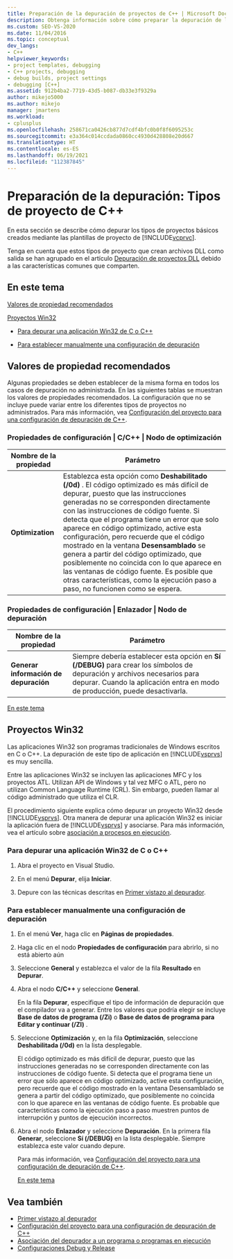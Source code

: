 ```yaml
---
title: Preparación de la depuración de proyectos de C++ | Microsoft Docs
description: Obtenga información sobre cómo preparar la depuración de los tipos de proyectos básicos creados mediante las plantillas de proyecto de Visual C++ en Visual Studio.
ms.custom: SEO-VS-2020
ms.date: 11/04/2016
ms.topic: conceptual
dev_langs:
- C++
helpviewer_keywords:
- project templates, debugging
- C++ projects, debugging
- debug builds, project settings
- debugging [C++]
ms.assetid: 912b4ba2-7719-43d5-b087-db33e3f9329a
author: mikejo5000
ms.author: mikejo
manager: jmartens
ms.workload:
- cplusplus
ms.openlocfilehash: 258671ca0426cb877d7cdf4bfc0b0f8f6095253c
ms.sourcegitcommit: e3a364c014ccdada0860cc4930d428808e20d667
ms.translationtype: HT
ms.contentlocale: es-ES
ms.lasthandoff: 06/19/2021
ms.locfileid: "112387845"
---
```

# <a name="debugging-preparation-c-project-types"></a>Preparación de la depuración: Tipos de proyecto de C++
En esta sección se describe cómo depurar los tipos de proyectos básicos creados mediante las plantillas de proyecto de [!INCLUDE[vcprvc](../code-quality/includes/vcprvc_md.md)].

 Tenga en cuenta que estos tipos de proyecto que crean archivos DLL como salida se han agrupado en el artículo [Depuración de proyectos DLL](../debugger/debugging-dll-projects.md) debido a las características comunes que comparten.

## <a name="in-this-topic"></a><a name="BKMK_In_this_topic"></a> En este tema
 [Valores de propiedad recomendados](#BKMK_Recommended_Property_Settings)

 [Proyectos Win32](#BKMK_Win32_Projects)

- [Para depurar una aplicación Win32 de C o C++](#BKMK_To_debug_a_C_or_C___Win32_application)

- [Para establecer manualmente una configuración de depuración](#BKMK_To_manually_set_a_Debug_configuration)

## <a name="recommended-property-settings"></a><a name="BKMK_Recommended_Property_Settings"></a> Valores de propiedad recomendados
 Algunas propiedades se deben establecer de la misma forma en todos los casos de depuración no administrada. En las siguientes tablas se muestran los valores de propiedades recomendados. La configuración que no se incluye puede variar entre los diferentes tipos de proyectos no administrados. Para más información, vea [Configuración del proyecto para una configuración de depuración de C++](../debugger/project-settings-for-a-cpp-debug-configuration.md).

### <a name="configuration-properties-124-cc-124-optimization-node"></a>Propiedades de configuración | C/C++ | Nodo de optimización

|Nombre de la propiedad|Parámetro|
|-------------------|-------------|
|**Optimization**|Establezca esta opción como **Deshabilitado (/0d)** . El código optimizado es más difícil de depurar, puesto que las instrucciones generadas no se corresponden directamente con las instrucciones de código fuente. Si detecta que el programa tiene un error que solo aparece en código optimizado, active esta configuración, pero recuerde que el código mostrado en la ventana **Desensamblado** se genera a partir del código optimizado, que posiblemente no coincida con lo que aparece en las ventanas de código fuente. Es posible que otras características, como la ejecución paso a paso, no funcionen como se espera.|

### <a name="configuration-properties-124-linker-124-debugging-node"></a>Propiedades de configuración | Enlazador | Nodo de depuración

|Nombre de la propiedad|Parámetro|
|-------------------|-------------|
|**Generar información de depuración**|Siempre debería establecer esta opción en **Sí (/DEBUG)** para crear los símbolos de depuración y archivos necesarios para depurar. Cuando la aplicación entra en modo de producción, puede desactivarla.|

 [En este tema](../debugger/debugging-preparation-visual-cpp-project-types.md#BKMK_In_this_topic)

## <a name="win32-projects"></a><a name="BKMK_Win32_Projects"></a> Proyectos Win32
 Las aplicaciones Win32 son programas tradicionales de Windows escritos en C o C++. La depuración de este tipo de aplicación en [!INCLUDE[vsprvs](../code-quality/includes/vsprvs_md.md)] es muy sencilla.

 Entre las aplicaciones Win32 se incluyen las aplicaciones MFC y los proyectos ATL. Utilizan API de Windows y tal vez MFC o ATL, pero no utilizan Common Language Runtime (CRL). Sin embargo, pueden llamar al código administrado que utiliza el CLR.

 El procedimiento siguiente explica cómo depurar un proyecto Win32 desde [!INCLUDE[vsprvs](../code-quality/includes/vsprvs_md.md)]. Otra manera de depurar una aplicación Win32 es iniciar la aplicación fuera de [!INCLUDE[vsprvs](../code-quality/includes/vsprvs_md.md)] y asociarse. Para más información, vea el artículo sobre [asociación a procesos en ejecución](../debugger/attach-to-running-processes-with-the-visual-studio-debugger.md).

### <a name="to-debug-a-c-or-c-win32-application"></a><a name="BKMK_To_debug_a_C_or_C___Win32_application"></a> Para depurar una aplicación Win32 de C o C++

1. Abra el proyecto en Visual Studio.

2. En el menú **Depurar**, elija **Iniciar**.

3. Depure con las técnicas descritas en [Primer vistazo al depurador](../debugger/debugger-feature-tour.md).

### <a name="to-manually-set-a-debug-configuration"></a><a name="BKMK_To_manually_set_a_Debug_configuration"></a> Para establecer manualmente una configuración de depuración

1. En el menú **Ver**, haga clic en **Páginas de propiedades**.

2. Haga clic en el nodo **Propiedades de configuración** para abrirlo, si no está abierto aún

3. Seleccione **General** y establezca el valor de la fila **Resultado** en **Depurar**.

4. Abra el nodo **C/C++** y seleccione **General**.

    En la fila **Depurar**, especifique el tipo de información de depuración que el compilador va a generar. Entre los valores que podría elegir se incluye **Base de datos de programa (/Zi)** o **Base de datos de programa para Editar y continuar (/ZI)** .

5. Seleccione **Optimización** y, en la fila **Optimización**, seleccione **Deshabilitada (/0d)** en la lista desplegable.

    El código optimizado es más difícil de depurar, puesto que las instrucciones generadas no se corresponden directamente con las instrucciones de código fuente. Si detecta que el programa tiene un error que sólo aparece en código optimizado, active esta configuración, pero recuerde que el código mostrado en la ventana Desensamblado se genera a partir del código optimizado, que posiblemente no coincida con lo que aparece en las ventanas de código fuente. Es probable que características como la ejecución paso a paso muestren puntos de interrupción y puntos de ejecución incorrectos.

6. Abra el nodo **Enlazador** y seleccione **Depuración**. En la primera fila **Generar**, seleccione **Sí (/DEBUG)** en la lista desplegable. Siempre establezca este valor cuando depure.

   Para más información, vea [Configuración del proyecto para una configuración de depuración de C++](../debugger/project-settings-for-a-cpp-debug-configuration.md).

   [En este tema](../debugger/debugging-preparation-visual-cpp-project-types.md#BKMK_In_this_topic)

## <a name="see-also"></a>Vea también
- [Primer vistazo al depurador](../debugger/debugger-feature-tour.md)
- [Configuración del proyecto para una configuración de depuración de C++](../debugger/project-settings-for-a-cpp-debug-configuration.md)
- [Asociación del depurador a un programa o programas en ejecución](../debugger/attach-to-running-processes-with-the-visual-studio-debugger.md)
- [Configuraciones Debug y Release](../debugger/how-to-set-debug-and-release-configurations.md)